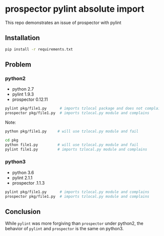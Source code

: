 # prospector pylint absolute import

This repo demonstrates an issue of prospector with pylint

## Installation
```bash
pip install -r requirements.txt
```

## Problem

### python2

 * python 2.7
 * pylint 1.9.3
 * prospector 0.12.11

```bash
pylint pkg/file1.py      # imports tzlocal package and does not complain
prospector pkg/file1.py  # imports tzlocal.py module and complains
```

Note:
```bash
python pkg/file1.py     # will use tzlocal.py module and fail

cd pkg
python file1.py         # will use tzlocal.py module and fail
pylint file1.py         # imports tzlocal.py module and complains
```

### python3

 * python 3.6
 * pylint 2.1.1
 * prospector .1.1.3

```bash
pylint pkg/file1.py      # imports tzlocal.py module and complains
prospector pkg/file1.py  # imports tzlocal.py module and complains
```

## Conclusion

While `pylint` was more forgiving than `prospector` under python2, the behavior of `pylint` and `prospector` is the same on python3.
